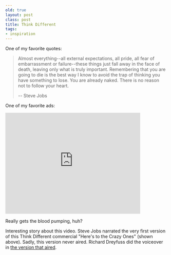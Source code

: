 ```yaml
---
old: true
layout: post
class: post
title: Think Different
tags:
- inspiration
---
```


One of my favorite quotes:

> Almost everything--all external expectations, all pride, all fear of embarrassment or failure--these things just fall away in the face of death, leaving only what is truly important. Remembering that you are going to die is the best way I know to avoid the trap of thinking you have something to lose. You are already naked. There is no reason not to follow your heart.
>
> -- Steve Jobs


One of my favorite ads:

<iframe width="420" height="315" src="https://www.youtube.com/embed/8rwsuXHA7RA" frameborder="0" allowfullscreen></iframe>

Really gets the blood pumping, huh?

Interesting story about this video. Steve Jobs narrated the very first version of this Think Different commercial "Here's to the Crazy Ones" (shown above). Sadly, this version never aired. Richard Dreyfuss did the voiceover in [the version that aired](https://www.youtube.com/watch?v=4oAB83Z1ydE).

